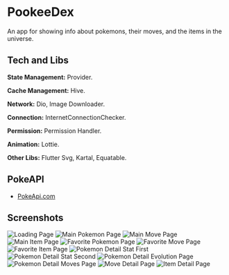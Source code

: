 # PookeeDex

An app for showing info about pokemons, their moves, and the items in the universe.

## Tech and Libs

**State Management:** Provider.

**Cache Management:** Hive.

**Network:** Dio, Image Downloader.

**Connection:** InternetConnectionChecker.

**Permission:** Permission Handler.

**Animation:** Lottie.

**Other Libs:** Flutter Svg, Kartal, Equatable.

## PokeAPI

- [PokeApi.com](https://pokeapi.co/)

## Screenshots

![Loading Page](https://github.com/Prometheum01/pookeedex/blob/master/screenshots/loading.png)
![Main Pokemon Page](https://github.com/Prometheum01/pookeedex/blob/master/screenshots/main_page_pokemon.png)
![Main Move Page](https://github.com/Prometheum01/pookeedex/blob/master/screenshots/main_page_moves.png)
![Main Item Page](https://github.com/Prometheum01/pookeedex/blob/master/screenshots/main_page_items.png)
![Favorite Pokemon Page](https://github.com/Prometheum01/pookeedex/blob/master/screenshots/favorite_pokemon.png)
![Favorite Move Page](https://github.com/Prometheum01/pookeedex/blob/master/screenshots/favorite_moves.png)
![Favorite Item Page](https://github.com/Prometheum01/pookeedex/blob/master/screenshots/favorite_items.png)
![Pokemon Detail Stat First](https://github.com/Prometheum01/pookeedex/blob/master/screenshots/pokemon_detail_stat_first.png)
![Pokemon Detail Stat Second](https://github.com/Prometheum01/pookeedex/blob/master/screenshots/pokemon_detail_stat_second.png)
![Pokemon Detail Evolution Page](https://github.com/Prometheum01/pookeedex/blob/master/screenshots/pokemon_detail_evolution.png)
![Pokemon Detail Moves Page](https://github.com/Prometheum01/pookeedex/blob/master/screenshots/pokemon_detail_moves.png)
![Move Detail Page](https://github.com/Prometheum01/pookeedex/blob/master/screenshots/move_detail.png)
![Item Detail Page](https://github.com/Prometheum01/pookeedex/blob/master/screenshots/item_detail.png)

